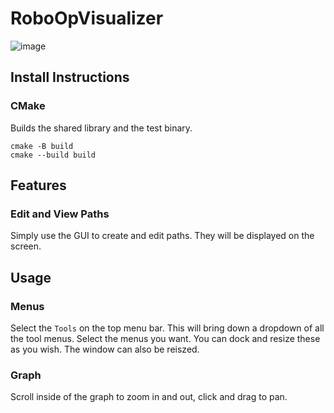 # RoboOpVisualizer
![image](https://github.com/user-attachments/assets/05924ffa-f4d6-416a-916b-234c3aeed642)
## Install Instructions
### CMake
Builds the shared library and the test binary.
```
cmake -B build
cmake --build build
```
## Features
### Edit and View Paths
Simply use the GUI to create and edit paths. They will be displayed on the screen.
## Usage
### Menus
Select the `Tools` on the top menu bar. This will bring down a dropdown of all the tool menus. Select the menus you want. You can dock and resize these as you wish. The window can also be reiszed.
### Graph
Scroll inside of the graph to zoom in and out, click and drag to pan.
